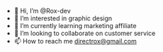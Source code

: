 - 👋 Hi, I’m @Rox-dev
- 👀 I’m interested in graphic design
- 🌱 I’m currently learning marketing affiliate
- 💞️ I’m looking to collaborate on customer service
- 📫 How to reach me directrox@gmail.com

<!---
Rox-dev/Rox-dev is a ✨ special ✨ repository because its `README.md` (this file) appears on your GitHub profile.
You can click the Preview link to take a look at your changes.
--->

